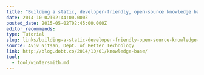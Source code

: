 ```yaml
---
title: "Building a static, developer-friendly, open-source knowledge base"
date: 2014-10-02T02:44:00.000Z
posted_date: 2015-05-02T02:45:00.000Z
editor_recommends:
type: Tutorial
slug: links/building-a-static-developer-friendly-open-source-knowledge-base
source: Aviv Nitsan, Dept. of Better Technology
link: http://blog.dobt.co/2014/10/01/knowledge-base/
tool:
  - tool/wintersmith.md
---
```





